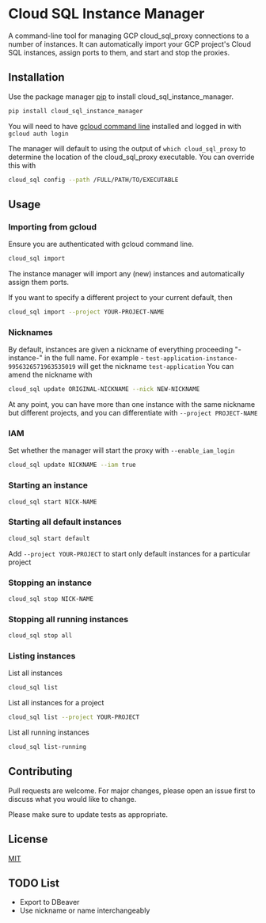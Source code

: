 # Cloud SQL Instance Manager

A command-line tool for managing GCP cloud_sql_proxy connections to a number of instances. 
It can automatically import your GCP project's Cloud SQL instances, assign ports to them, and start and stop the proxies.

## Installation

Use the package manager [pip](https://pip.pypa.io/en/stable/) to install cloud_sql_instance_manager.

```bash
pip install cloud_sql_instance_manager
```

You will need to have [gcloud command line](https://cloud.google.com/sdk/gcloud) installed and logged in with `gcloud auth login`

The manager will default to using the output of `which cloud_sql_proxy` to determine the location of the cloud_sql_proxy executable. You can override this with
```bash
cloud_sql config --path /FULL/PATH/TO/EXECUTABLE
```

## Usage

### Importing from gcloud

Ensure you are authenticated with gcloud command line.
```bash
cloud_sql import
```

The instance manager will import any (new) instances and automatically assign them ports.

If you want to specify a different project to your current default, then

```bash
cloud_sql import --project YOUR-PROJECT-NAME
```

### Nicknames
By default, instances are given a nickname of everything proceeding "-instance-" in the full name. For example - `test-application-instance-9956326571963535019` will get the nickname `test-application`
You can amend the nickname with 
```bash
cloud_sql update ORIGINAL-NICKNAME --nick NEW-NICKNAME
```

At any point, you can have more than one instance with the same nickname but different projects, and you can differentiate with `--project PROJECT-NAME`

### IAM
Set whether the manager will start the proxy with `--enable_iam_login` 
```bash
cloud_sql update NICKNAME --iam true
```

### Starting an instance

```bash
cloud_sql start NICK-NAME 
```

### Starting all default instances

```bash
cloud_sql start default 
```
Add `--project YOUR-PROJECT` to start only default instances for a particular project

### Stopping an instance

```bash
cloud_sql stop NICK-NAME 
```

### Stopping all running instances

```bash
cloud_sql stop all
```

### Listing instances
List all instances
```bash
cloud_sql list 
```
List all instances for a project
```bash
cloud_sql list --project YOUR-PROJECT
```

List all running instances
```bash
cloud_sql list-running
```

## Contributing
Pull requests are welcome. For major changes, please open an issue first to discuss what you would like to change.

Please make sure to update tests as appropriate.

## License
[MIT](https://choosealicense.com/licenses/mit/)

## TODO List

* Export to DBeaver
* Use nickname or name interchangeably
